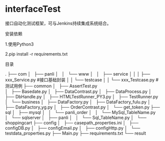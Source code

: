 # interfaceTest

接口自动化测试框架，可与Jenkins持续集成系统结合。

安装依赖

1.使用Python3

2.pip install -r requirements.txt


目录

.
├── com
│   ├── panli
│   │   └── www
│   │       ├── service
│   │       │   ├── xxx_Service.py  #接口基础封装
│   │       └── testcase
│   │           └── xxx_Testcase.py #测试用例
├── common
│   ├── AssertTest.py               
│   ├── Basedate.py
│   ├── DataContrast.py
│   ├── DataProcess.py
│   ├── DbHandle.py
│   ├── HTMLTestRunner_PY3.py
│   ├── TestRunner.py
│   └── business
│       ├── DataFactory.py
│       ├── DataFactory_fulu.py
│       ├── DataFactory_yg.py
│       ├── OrderContrast.py
│       └── get_token.py
├── sql
│   ├── mysql
│   │   └── panli_order
│   │       └── MySql_TableName.py
│   └── sqlserver
│       ├── panli
│       │   └── Sql_TableName.py
│       └── shoppingcart
├── config
│   ├── casepath_properties.ini
│   ├── configDB.py
│   ├── configEmail.py
│   ├── configHttp.py
│   └── testdata_properties.py
├── Main.py
├── requirements.txt
└── result

